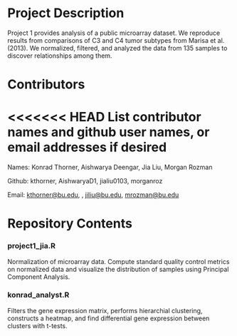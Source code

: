 # Project Description

Project 1 provides analysis of a public microarray dataset. We reproduce results from comparisons of C3 and C4 tumor subtypes from Marisa et al. (2013). We normalized, filtered, and analyzed the data from 135 samples to discover relationships among them.

# Contributors

<<<<<<< HEAD
List contributor names and github user names, or email addresses if desired
=======
Names: Konrad Thorner, Aishwarya Deengar, Jia Liu, Morgan Rozman

Github: kthorner, AishwaryaD1, jialiu0103, morganroz

Email: kthorner@bu.edu, , jiliu@bu.edu, mrozman@bu.edu
 
# Repository Contents

### project1_jia.R

Normalization of microarray data. Compute standard quality control metrics on normalized data and visualize the distribution of samples using Principal Component Analysis.

### konrad_analyst.R

Filters the gene expression matrix, performs hierarchial clustering, constructs a heatmap, and find differential gene expression between clusters with t-tests.
